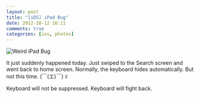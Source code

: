 ```yaml
---
layout: post
title: "[iOS] iPad Bug"
date: 2012-10-12 16:11
comments: true
categories: [ios, photos]
---
```

![Weird iPad Bug](http://f.cl.ly/items/16082b2k0s2f0l230R1G/2012-10-12%20at%2004:07.png)

It just suddenly happened today. Just swiped to the Search screen and went back to home screen. Normally, the keyboard hides automatically. But not this time. (￣(エ)￣)ゞ

<!-- more -->

Keyboard will not be suppressed. Keyboard will fight back.

